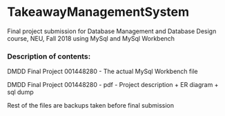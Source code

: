 # TakeawayManagementSystem
Final project submission for Database Management and Database Design course, NEU, Fall 2018 using MySql and MySql Workbench

### Description of contents:

DMDD Final Project 001448280 - The actual MySql Workbench file

DMDD Final Project 001448280 - pdf - Project description + ER diagram + sql dump

Rest of the files are backups taken before final submission
